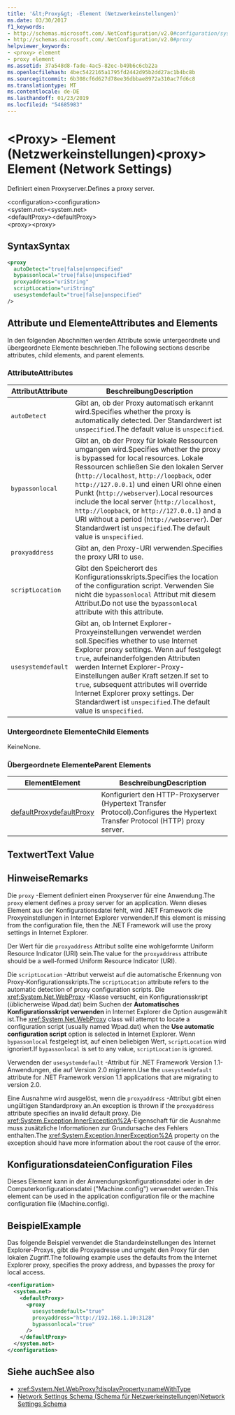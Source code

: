 ```yaml
---
title: '&lt;Proxy&gt; -Element (Netzwerkeinstellungen)'
ms.date: 03/30/2017
f1_keywords:
- http://schemas.microsoft.com/.NetConfiguration/v2.0#configuration/system.net/defaultProxy/proxy
- http://schemas.microsoft.com/.NetConfiguration/v2.0#proxy
helpviewer_keywords:
- <proxy> element
- proxy element
ms.assetid: 37a548d8-fade-4ac5-82ec-b49b6c6cb22a
ms.openlocfilehash: 4bec5422165a1795fd2442d95b2dd27ac1b4bc8b
ms.sourcegitcommit: 6b308cf6d627d78ee36dbbae8972a310ac7fd6c8
ms.translationtype: MT
ms.contentlocale: de-DE
ms.lasthandoff: 01/23/2019
ms.locfileid: "54685983"
---
```

# <a name="ltproxygt-element-network-settings"></a><span data-ttu-id="35a2f-102">&lt;Proxy&gt; -Element (Netzwerkeinstellungen)</span><span class="sxs-lookup"><span data-stu-id="35a2f-102">&lt;proxy&gt; Element (Network Settings)</span></span>
<span data-ttu-id="35a2f-103">Definiert einen Proxyserver.</span><span class="sxs-lookup"><span data-stu-id="35a2f-103">Defines a proxy server.</span></span>  
  
 <span data-ttu-id="35a2f-104">\<configuration></span><span class="sxs-lookup"><span data-stu-id="35a2f-104">\<configuration></span></span>  
<span data-ttu-id="35a2f-105">\<system.net></span><span class="sxs-lookup"><span data-stu-id="35a2f-105">\<system.net></span></span>  
<span data-ttu-id="35a2f-106">\<defaultProxy></span><span class="sxs-lookup"><span data-stu-id="35a2f-106">\<defaultProxy></span></span>  
<span data-ttu-id="35a2f-107">\<proxy></span><span class="sxs-lookup"><span data-stu-id="35a2f-107">\<proxy></span></span>  
  
## <a name="syntax"></a><span data-ttu-id="35a2f-108">Syntax</span><span class="sxs-lookup"><span data-stu-id="35a2f-108">Syntax</span></span>  
  
```xml  
<proxy
  autoDetect="true|false|unspecified" 
  bypassonlocal="true|false|unspecified"
  proxyaddress="uriString"
  scriptLocation="uriString"
  usesystemdefault="true|false|unspecified"
/>
```  
  
## <a name="attributes-and-elements"></a><span data-ttu-id="35a2f-109">Attribute und Elemente</span><span class="sxs-lookup"><span data-stu-id="35a2f-109">Attributes and Elements</span></span>  
 <span data-ttu-id="35a2f-110">In den folgenden Abschnitten werden Attribute sowie untergeordnete und übergeordnete Elemente beschrieben.</span><span class="sxs-lookup"><span data-stu-id="35a2f-110">The following sections describe attributes, child elements, and parent elements.</span></span>  
  
### <a name="attributes"></a><span data-ttu-id="35a2f-111">Attribute</span><span class="sxs-lookup"><span data-stu-id="35a2f-111">Attributes</span></span>  
  
|<span data-ttu-id="35a2f-112">**Attribut**</span><span class="sxs-lookup"><span data-stu-id="35a2f-112">**Attribute**</span></span>|<span data-ttu-id="35a2f-113">**Beschreibung**</span><span class="sxs-lookup"><span data-stu-id="35a2f-113">**Description**</span></span>|  
|-------------------|---------------------|  
|`autoDetect`|<span data-ttu-id="35a2f-114">Gibt an, ob der Proxy automatisch erkannt wird.</span><span class="sxs-lookup"><span data-stu-id="35a2f-114">Specifies whether the proxy is automatically detected.</span></span> <span data-ttu-id="35a2f-115">Der Standardwert ist `unspecified`.</span><span class="sxs-lookup"><span data-stu-id="35a2f-115">The default value is `unspecified`.</span></span>|  
|`bypassonlocal`|<span data-ttu-id="35a2f-116">Gibt an, ob der Proxy für lokale Ressourcen umgangen wird.</span><span class="sxs-lookup"><span data-stu-id="35a2f-116">Specifies whether the proxy is bypassed for local resources.</span></span> <span data-ttu-id="35a2f-117">Lokale Ressourcen schließen Sie den lokalen Server (`http://localhost`, `http://loopback`, oder `http://127.0.0.1`) und einen URI ohne einen Punkt (`http://webserver`).</span><span class="sxs-lookup"><span data-stu-id="35a2f-117">Local resources include the local server (`http://localhost`, `http://loopback`, or `http://127.0.0.1`) and a URI without a period (`http://webserver`).</span></span> <span data-ttu-id="35a2f-118">Der Standardwert ist `unspecified`.</span><span class="sxs-lookup"><span data-stu-id="35a2f-118">The default value is `unspecified`.</span></span>|  
|`proxyaddress`|<span data-ttu-id="35a2f-119">Gibt an, den Proxy-URI verwenden.</span><span class="sxs-lookup"><span data-stu-id="35a2f-119">Specifies the proxy URI to use.</span></span>|  
|`scriptLocation`|<span data-ttu-id="35a2f-120">Gibt den Speicherort des Konfigurationsskripts.</span><span class="sxs-lookup"><span data-stu-id="35a2f-120">Specifies the location of the configuration script.</span></span> <span data-ttu-id="35a2f-121">Verwenden Sie nicht die `bypassonlocal` Attribut mit diesem Attribut.</span><span class="sxs-lookup"><span data-stu-id="35a2f-121">Do not use the `bypassonlocal` attribute with this attribute.</span></span> |  
|`usesystemdefault`|<span data-ttu-id="35a2f-122">Gibt an, ob Internet Explorer-Proxyeinstellungen verwendet werden soll.</span><span class="sxs-lookup"><span data-stu-id="35a2f-122">Specifies whether to use Internet Explorer proxy settings.</span></span> <span data-ttu-id="35a2f-123">Wenn auf festgelegt `true`, aufeinanderfolgenden Attributen werden Internet Explorer-Proxy-Einstellungen außer Kraft setzen.</span><span class="sxs-lookup"><span data-stu-id="35a2f-123">If set to `true`, subsequent attributes will override Internet Explorer proxy settings.</span></span> <span data-ttu-id="35a2f-124">Der Standardwert ist `unspecified`.</span><span class="sxs-lookup"><span data-stu-id="35a2f-124">The default value is `unspecified`.</span></span>|  
  
### <a name="child-elements"></a><span data-ttu-id="35a2f-125">Untergeordnete Elemente</span><span class="sxs-lookup"><span data-stu-id="35a2f-125">Child Elements</span></span>  
 <span data-ttu-id="35a2f-126">Keine</span><span class="sxs-lookup"><span data-stu-id="35a2f-126">None.</span></span>  
  
### <a name="parent-elements"></a><span data-ttu-id="35a2f-127">Übergeordnete Elemente</span><span class="sxs-lookup"><span data-stu-id="35a2f-127">Parent Elements</span></span>  
  
|<span data-ttu-id="35a2f-128">**Element**</span><span class="sxs-lookup"><span data-stu-id="35a2f-128">**Element**</span></span>|<span data-ttu-id="35a2f-129">**Beschreibung**</span><span class="sxs-lookup"><span data-stu-id="35a2f-129">**Description**</span></span>|  
|-----------------|---------------------|  
|[<span data-ttu-id="35a2f-130">defaultProxy</span><span class="sxs-lookup"><span data-stu-id="35a2f-130">defaultProxy</span></span>](../../../../../docs/framework/configure-apps/file-schema/network/defaultproxy-element-network-settings.md)|<span data-ttu-id="35a2f-131">Konfiguriert den HTTP-Proxyserver (Hypertext Transfer Protocol).</span><span class="sxs-lookup"><span data-stu-id="35a2f-131">Configures the Hypertext Transfer Protocol (HTTP) proxy server.</span></span>|  
  
## <a name="text-value"></a><span data-ttu-id="35a2f-132">Textwert</span><span class="sxs-lookup"><span data-stu-id="35a2f-132">Text Value</span></span>  
  
## <a name="remarks"></a><span data-ttu-id="35a2f-133">Hinweise</span><span class="sxs-lookup"><span data-stu-id="35a2f-133">Remarks</span></span>  
 <span data-ttu-id="35a2f-134">Die `proxy` -Element definiert einen Proxyserver für eine Anwendung.</span><span class="sxs-lookup"><span data-stu-id="35a2f-134">The `proxy` element defines a proxy server for an application.</span></span> <span data-ttu-id="35a2f-135">Wenn dieses Element aus der Konfigurationsdatei fehlt, wird .NET Framework die Proxyeinstellungen in Internet Explorer verwenden.</span><span class="sxs-lookup"><span data-stu-id="35a2f-135">If this element is missing from the configuration file, then the .NET Framework will use the proxy settings in Internet Explorer.</span></span>  
  
 <span data-ttu-id="35a2f-136">Der Wert für die `proxyaddress` Attribut sollte eine wohlgeformte Uniform Resource Indicator (URI) sein.</span><span class="sxs-lookup"><span data-stu-id="35a2f-136">The value for the `proxyaddress` attribute should be a well-formed Uniform Resource Indicator (URI).</span></span>  
  
 <span data-ttu-id="35a2f-137">Die `scriptLocation` -Attribut verweist auf die automatische Erkennung von Proxy-Konfigurationsskripts.</span><span class="sxs-lookup"><span data-stu-id="35a2f-137">The `scriptLocation` attribute refers to the automatic detection of proxy configuration scripts.</span></span> <span data-ttu-id="35a2f-138">Die <xref:System.Net.WebProxy> -Klasse versucht, ein Konfigurationsskript (üblicherweise Wpad.dat) beim Suchen der **Automatisches Konfigurationsskript verwenden** in Internet Explorer die Option ausgewählt ist.</span><span class="sxs-lookup"><span data-stu-id="35a2f-138">The <xref:System.Net.WebProxy> class will attempt to locate a configuration script (usually named Wpad.dat) when the **Use automatic configuration script** option is selected in Internet Explorer.</span></span> <span data-ttu-id="35a2f-139">Wenn `bypassonlocal` festgelegt ist, auf einen beliebigen Wert, `scriptLocation` wird ignoriert.</span><span class="sxs-lookup"><span data-stu-id="35a2f-139">If `bypassonlocal` is set to any value, `scriptLocation` is ignored.</span></span>
  
 <span data-ttu-id="35a2f-140">Verwenden der `usesystemdefault` -Attribut für .NET Framework Version 1.1-Anwendungen, die auf Version 2.0 migrieren.</span><span class="sxs-lookup"><span data-stu-id="35a2f-140">Use the `usesystemdefault` attribute for .NET Framework version 1.1 applications that are migrating to version 2.0.</span></span>  
  
 <span data-ttu-id="35a2f-141">Eine Ausnahme wird ausgelöst, wenn die `proxyaddress` -Attribut gibt einen ungültigen Standardproxy an.</span><span class="sxs-lookup"><span data-stu-id="35a2f-141">An exception is thrown if the `proxyaddress` attribute specifies an invalid default proxy.</span></span> <span data-ttu-id="35a2f-142">Die <xref:System.Exception.InnerException%2A>-Eigenschaft für die Ausnahme muss zusätzliche Informationen zur Grundursache des Fehlers enthalten.</span><span class="sxs-lookup"><span data-stu-id="35a2f-142">The <xref:System.Exception.InnerException%2A> property on the exception should have more information about the root cause of the error.</span></span>  
  
## <a name="configuration-files"></a><span data-ttu-id="35a2f-143">Konfigurationsdateien</span><span class="sxs-lookup"><span data-stu-id="35a2f-143">Configuration Files</span></span>  
 <span data-ttu-id="35a2f-144">Dieses Element kann in der Anwendungskonfigurationsdatei oder in der Computerkonfigurationsdatei ("Machine.config") verwendet werden.</span><span class="sxs-lookup"><span data-stu-id="35a2f-144">This element can be used in the application configuration file or the machine configuration file (Machine.config).</span></span>  
  
## <a name="example"></a><span data-ttu-id="35a2f-145">Beispiel</span><span class="sxs-lookup"><span data-stu-id="35a2f-145">Example</span></span>  
 <span data-ttu-id="35a2f-146">Das folgende Beispiel verwendet die Standardeinstellungen des Internet Explorer-Proxys, gibt die Proxyadresse und umgeht den Proxy für den lokalen Zugriff.</span><span class="sxs-lookup"><span data-stu-id="35a2f-146">The following example uses the defaults from the Internet Explorer proxy, specifies the proxy address, and bypasses the proxy for local access.</span></span>  
  
```xml  
<configuration>  
  <system.net>  
    <defaultProxy>  
      <proxy  
        usesystemdefault="true"  
        proxyaddress="http://192.168.1.10:3128"  
        bypassonlocal="true"  
      />  
    </defaultProxy>  
  </system.net>  
</configuration>  
```  
  
## <a name="see-also"></a><span data-ttu-id="35a2f-147">Siehe auch</span><span class="sxs-lookup"><span data-stu-id="35a2f-147">See also</span></span>
- <xref:System.Net.WebProxy?displayProperty=nameWithType>
- [<span data-ttu-id="35a2f-148">Network Settings Schema (Schema für Netzwerkeinstellungen)</span><span class="sxs-lookup"><span data-stu-id="35a2f-148">Network Settings Schema</span></span>](../../../../../docs/framework/configure-apps/file-schema/network/index.md)
